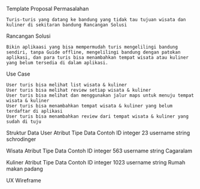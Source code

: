 Template Proposal
Permasalahan

    Turis-turis yang datang ke bandung yang tidak tau tujuan wisata dan kuliner di sekitaran bandung Rancangan Solusi

Rancangan Solusi

    Bikin aplikaasi yang bisa mempermudah turis mengelilingi bandung sendiri, tanpa Guide offline, mengelilingi bandung dengan patokan aplikasi, dan para turis bisa menambahkan tempat wisata atau kuliner yang belum tersedia di dalam aplikasi.

Use Case

    User turis bisa melihat list wisata & kuliner
    User turis bisa melihat review setiap wisata & kuliner
    User turis bisa melihat dan menggunakan jalur maps untuk menuju tempat wisata & kuliner
    User turis bisa menambahkan tempat wisata & kuliner yang belum terdaftar di aplikasi
    User turis bisa menambahkan review dari tempat wisata & kuliner yang sudah di tuju

Struktur Data
User
Atribut 	Tipe Data 	Contoh
ID 	integer 	23
username 	string 	schrodinger

Wisata
Atribut 	Tipe Data 	Contoh
ID 	integer 	563
username 	string 	Cagaralam

Kuliner
Atribut 	Tipe Data 	Contoh
ID 	integer 	1023
username 	string 	Rumah makan padang

UX Wireframe

